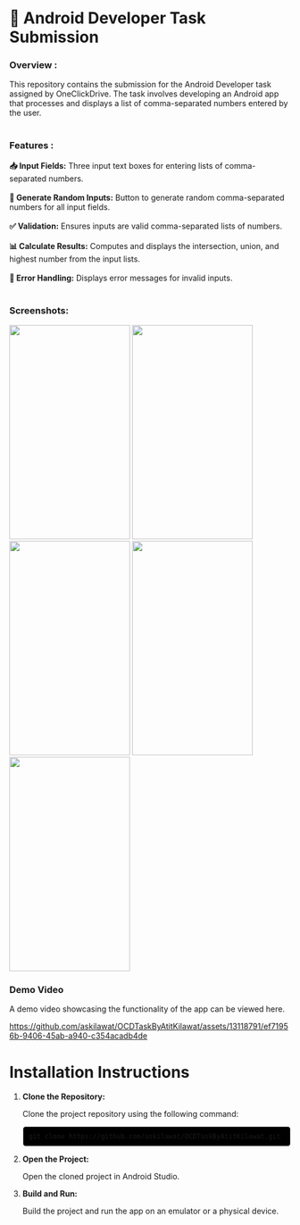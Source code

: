 <h1>📱 Android Developer Task Submission</h1>
<h3>Overview :</h3>
This repository contains the submission for the Android Developer task assigned by OneClickDrive. The task involves developing an Android app that processes and displays a list of comma-separated numbers entered by the user.
</br></br>
<h3>Features :</h3>
<b>📥 Input Fields:</b> Three input text boxes for entering lists of comma-separated numbers.</br></br>
<b>🎲 Generate Random Inputs:</b> Button to generate random comma-separated numbers for all input fields.</br></br>
<b>✅ Validation:</b> Ensures inputs are valid comma-separated lists of numbers.</br></br>
<b>📊 Calculate Results:</b> Computes and displays the intersection, union, and highest number from the input lists.</br></br>
<b>🚫 Error Handling:</b> Displays error messages for invalid inputs.</br></br>

<h3>Screenshots:</h3>
<img src="https://github.com/askilawat/OCDTaskByAtitKilawat/assets/13118791/6e882dc6-cdc5-4e9f-965a-8ac7f1a0d865" width="216" height="384">

<img src="https://github.com/askilawat/OCDTaskByAtitKilawat/assets/13118791/25fb2d7e-a093-4362-b61d-211c43744bcc" width="216" height="384">

<img src="https://github.com/askilawat/OCDTaskByAtitKilawat/assets/13118791/a2e4dbe1-387e-4b75-9c6e-17026e7303a7" width="216" height="384">

<img src="https://github.com/askilawat/OCDTaskByAtitKilawat/assets/13118791/70713b93-7a4e-418e-8cd9-e6594933a001" width="216" height="384">

<img src="https://github.com/askilawat/OCDTaskByAtitKilawat/assets/13118791/9aee7433-6fff-4743-9aee-9d3eaeb5fb42" width="216" height="384">

<h3>Demo Video</h3>
A demo video showcasing the functionality of the app can be viewed here.

https://github.com/askilawat/OCDTaskByAtitKilawat/assets/13118791/ef71956b-9406-45ab-a940-c354acadb4de

<h1>Installation Instructions</h1>
    <ol>
        <li>
            <strong>Clone the Repository:</strong>
            <p>Clone the project repository using the following command:</p>
            <pre style="background-color: #000;padding: 10px;border: 1px solid #ccc;border-radius: 5px;"><code>git clone https://github.com/askilawat/OCDTaskByAtitKilawat.git</code></pre>
        </li>
        <li>
            <strong>Open the Project:</strong>
            <p>Open the cloned project in Android Studio.</p>
        </li>
        <li>
            <strong>Build and Run:</strong>
            <p>Build the project and run the app on an emulator or a physical device.</p>
        </li>
    </ol>
